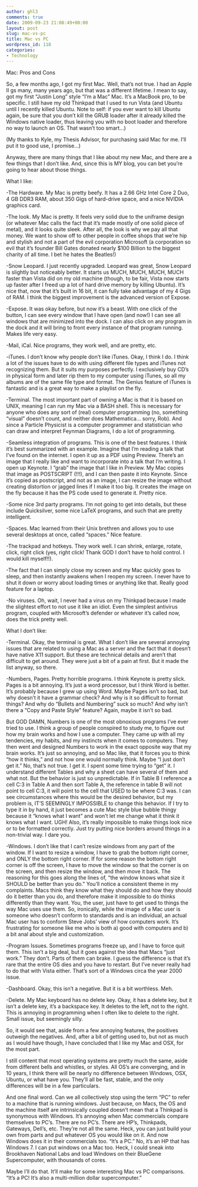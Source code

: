 ```yaml
---
author: ghl3
comments: true
date: 2009-09-23 21:08:49+00:00
layout: post
slug: mac-vs-pc
title: Mac vs PC
wordpress_id: 118
categories:
- Technology
---
```


Mac: Pros and Cons


So, a few months ago, I got my first Mac.  Well, that’s not true.  I had an Apple II gs many, many years ago, but that was a different lifetime.  I mean to say, got my first “Justin Long” style “I’m a Mac” Mac.  It’s a MacBook pro, to be specific.  I still have my old Thinkpad that I used to run Vista (and Ubuntu until I recently killed Ubuntu.  Note to self: if you ever want to kill Ubuntu again, be sure that you don’t kill the GRUB loader after it already killed the Windows native loader, thus leaving you with no boot loader and therefore no way to launch an OS.  That wasn’t too smart...)

(My thanks to Kyle, my Thesis Advisor, for purchasing said Mac for me.  I’ll put it to good  use, I promise...)

Anyway, there are many things that I like about my new Mac, and there are a few things that I don’t like.  And, since this is MY blog, you can bet you’re going to hear about those things.

What I like:

-The Hardware.  My Mac is pretty beefy.  It has a 2.66 GHz Intel Core 2 Duo, 4 GB DDR3 RAM, about 350 Gigs of hard-drive space, and a nice NVIDIA graphics card.

-The look.  My Mac is pretty.  It feels very solid due to the uniframe design (or whatever Mac calls the fact that it’s made mostly of one solid piece of metal), and it looks quite sleek.  After all, the look is why we pay all that money.  We want to show off to other people in coffee shops that we’re hip and stylish and not a part of the evil corporation Microsoft (a corporation so evil that it’s founder Bill Gates donated nearly $100 Billion to the biggest charity of all time.  I bet he hates the Beatles!)

-Snow Leopard.  I just recently upgraded.  Leopard was great, Snow Leopard is slightly but noticeably better.  It starts us MUCH, MUCH, MUCH, MUCH faster than Vista did on my old machine (though, to be fair, Vista now starts up faster after I freed up a lot of hard drive memory by killing Ubuntu).  It’s nice that, now that it’s built in 16 bit, it can fully take advantage of my 4 Gigs of RAM.  I think the biggest improvement is the advanced version of Expose.

-Expose.  It was okay before, but now it’s a beast.  With one click of the button, I can see every window that I have open (and now!) I can see all windows that are minimized into the dock.  I can also click on any program in the dock and it will bring to front every instance of that program running.  Makes life very easy.

-Mail, iCal.  Nice programs, they work well, and are pretty, etc.

-iTunes.  I don’t know why people don’t like iTunes.  Okay, I think I do.  I think a lot of the issues have to do with using different file types and iTunes not recognizing them.  But it suits my purposes perfectly.  I exclusively buy CD’s in physical form and later rip them to my computer using iTunes, so all my albums are of the same file type and format.  The Genius feature of iTunes is fantastic and is a great way to make a playlist on the fly.


-Terminal.  The most important part of owning a Mac is that it is based on UNIX, meaning I can run my Mac via a BASH shell.  This is necessary for anyone who does any sort of (real) computer programming (no, something “visual” doesn’t count, and neither does Mathematica... sorry, Rob).  And since a Particle Physicist is a computer programmer and statistician who can draw and interpret Feynman Diagrams, I do a lot of programming.

-Seamless integration of programs.  This is one of the best features.  I think it’s best summarized with an example.  Imagine that I’m reading a talk that I’ve found on the internet.  I open it up as a PDF using Preview.  There’s an image that I really like and want to incorporate into a talk that I’m writing.  I open up Keynote.  I “grab” the image that I like in Preview.  My Mac copies that image as POSTSCRIPT (!!!), and I can then paste it into Keynote.  Since it’s copied as postscript, and not as an image, I can resize the image without creating distortion or jagged lines if I make it too big.  It creates the image on the fly because it has the PS code used to generate it.  Pretty nice.

-Some nice 3rd party programs.  I’m not going to get into details, but these include Quicksilver, some nice LaTeX programs, and such that are pretty intelligent.

-Spaces.  Mac learned from their Unix brethren and allows you to use several desktops at once, called “spaces.”  Nice feature.

-The trackpad and hotkeys.  They work well.  I can shrink, enlarge, rotate, click, right click (yes, right click!  Thank GOD I don’t have to hold control.  I would kill myself!!).

-The fact that I can simply close my screen and my Mac quickly goes to sleep, and then instantly awakens when I reopen my screen.  I never have to shut it down or worry about loading times or anything like that.  Really good feature for a laptop.

-No viruses.  Oh, wait, I never had a virus on my Thinkpad because I made the slightest effort to not use it like an idiot.  Even the simplest antivirus program, coupled with Microsoft’s defender or whatever it’s called now, does the trick pretty well.

What I don’t like:

-Terminal.  Okay, the terminal is great.  What I don’t like are several annoying issues that are related to using a Mac as a server and the fact that it doesn’t have native X11 support.  But these are technical details and aren’t that difficult to get around.  They were just a bit of a pain at first.  But it made the list anyway, so there.

-Numbers, Pages.  Pretty horrible programs.  I think Keynote is pretty slick.  Pages is a bit annoying.  It’s just a word processor, but I think Word is better.  It’s probably because I grew up using Word.  Maybe Pages isn’t so bad, but why doesn’t it have a grammar check?  And why is it so difficult to format things?  And why do “Bullets and Numbering” suck so much?  And why isn’t there a “Copy and Paste Style” feature?  Again, maybe it isn’t so bad.

But GOD DAMN, Numbers is one of the most obnoxious programs I’ve ever tried to use.  I think a group of people conspired to study me, to figure out how my brain works and how I use a computer.  They came up with all my tendencies, my habits, and my instincts when it comes to computers.  They then went and designed Numbers to work in the exact opposite way that my brain works.  It’s just so annoying, and so Mac like, that it forces you to think “how it thinks,” and not how one would normally think.  Maybe “I just don’t get it.”  No, that’s not true.  I get it.  I spent some time trying to “get” it.  I understand different Tables and why a sheet can have several of them and what not.  But the behavior is just so unpredictable.  If in Table B I reference a cell C:3 in Table A and then sort Table A, the reference in table B will not point to cell C:3, it will point to the cell that USED to be where C:3 was.  I can see circumstances where this would be the desired behavior, but my problem is, IT’S SEEMINGLY IMPOSSIBLE to change this behavior.  If I try to type it in by hand, it just becomes a cute Mac style blue bubble thingy because it “knows what I want” and won’t let me change what it think it knows what I want.  UGH!  Also, it’s really impossible to make things look nice or to be formatted correctly.  Just try putting nice borders around things in a non-trivial way.  I dare you.

-Windows.  I don’t like that I can’t resize windows from any part of the window.  If I want to resize a window, I have to grab the bottom right corner, and ONLY the bottom right corner.  If for some reason the bottom right corner is off the screen, I have to move the window so that the corner is on the screen, and then resize the window, and then move it back.  The reasoning for this goes along the lines of, “the window knows what size it SHOULD be better than you do.”  You’ll notice a consistent theme in my complaints.  Macs think they know what they should do and how they should do it better than you do, and therefore make it impossible to do thinks differently than they want.  You, the user, just have to get used to things the way Mac uses use them.  So, ironically, while the image of a Mac user is someone who doesn’t conform to standards and is an individual, an actual Mac user has to conform Steve Jobs’ view of how computers work.  It’s frustrating for someone like me who is both a) good with computers and b) a bit anal about style and customization.

-Program Issues.  Sometimes programs freeze up, and I have to force quit them.  This isn’t a big deal, but it goes against the idea that Macs “just work.”  They don’t.  Parts of them can brake.  I guess the difference is that it’s rare that the entire OS dies and you have to restart.  But I’ve never really had to do that with Vista either.  That’s sort of a Windows circa the year 2000 issue.

-Dashboard.  Okay, this isn’t a negative.  But it is a bit worthless.  Meh.

-Delete.  My Mac keyboard has no delete key.  Okay, it has a delete key, but it isn’t a delete key, it’s a backspace key.  It deletes to the left, not to the right.  This is annoying in programming when I often like to delete to the right.  Small issue, but seemingly silly.




So, it would see that, aside from a few annoying features, the positives outweigh the negatives.  And, after a bit of getting used to, but not as much as I would have though, I have concluded that I like my Mac and OSX, for the most part.

I still content that most operating systems are pretty much the same, aside from different bells and whistles, or styles.  All OS’s are converging, and in 10 years, I think there will be nearly no difference between Windows, OSX, Ubuntu, or what have you.  They’ll all be fast, stable, and the only differences will be in a few particulars.

And one final word.  Can we all collectively stop using the term “PC” to refer to a machine that is running windows.  Just because, on Macs, the OS and the machine itself are intrinsically coupled doesn’t mean that a Thinkpad is synonymous with Windows.  It’s annoying when Mac commercials compare themselves to PC’s.  There are no PC’s.  There are HP’s, Thinkpads, Gateways, Dell’s, etc.  They’re not all the same.  Heck, you can just build your own from parts and put whatever OS you would like on it.  And now Windows does it in their commercials too.  “It’s a PC.”  No, it’s an HP that has Windows 7.  I can put windows on a Mac too.  Heck, I could sneak into Brookhaven National Labs and load Windows on their BlueGene Supercomputer, with thousands of cores.

Maybe I’ll do that.  It’ll make for some interesting Mac vs PC comparisons.  “It’s a PC!  It’s also a multi-million dollar supercomputer.”
